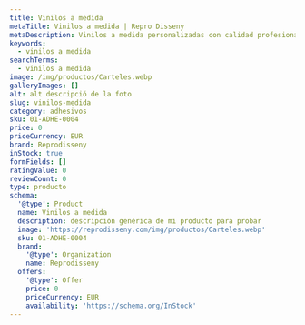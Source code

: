 ```yaml
---
title: Vinilos a medida
metaTitle: Vinilos a medida | Repro Disseny
metaDescription: Vinilos a medida personalizadas con calidad profesional en Cataluña.
keywords:
  - vinilos a medida
searchTerms:
  - vinilos a medida
image: /img/productos/Carteles.webp
galleryImages: []
alt: alt descripció de la foto
slug: vinilos-medida
category: adhesivos
sku: 01-ADHE-0004
price: 0
priceCurrency: EUR
brand: Reprodisseny
inStock: true
formFields: []
ratingValue: 0
reviewCount: 0
type: producto
schema:
  '@type': Product
  name: Vinilos a medida
  description: descripción genérica de mi producto para probar
  image: 'https://reprodisseny.com/img/productos/Carteles.webp'
  sku: 01-ADHE-0004
  brand:
    '@type': Organization
    name: Reprodisseny
  offers:
    '@type': Offer
    price: 0
    priceCurrency: EUR
    availability: 'https://schema.org/InStock'
---
```


